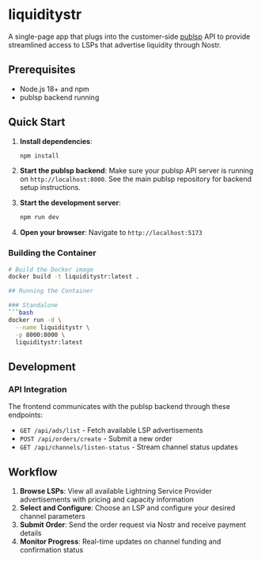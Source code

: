 # liquiditystr

A single-page app that plugs into the customer-side [publsp](https://github.com/smallworlnd/publsp) API to provide streamlined access to LSPs that advertise liquidity through Nostr.

## Prerequisites

- Node.js 18+ and npm
- publsp backend running

## Quick Start

1. **Install dependencies**:
   ```bash
   npm install
   ```

2. **Start the publsp backend**: 
   Make sure your publsp API server is running on `http://localhost:8000`. See the main publsp repository for backend setup instructions.

3. **Start the development server**:
   ```bash
   npm run dev
   ```

4. **Open your browser**: 
   Navigate to `http://localhost:5173`

### Building the Container

```bash
# Build the Docker image
docker build -t liquiditystr:latest .

## Running the Container

### Standalone
```bash
docker run -d \
  --name liquiditystr \
  -p 8000:8000 \
  liquiditystr:latest
```

## Development

### API Integration

The frontend communicates with the publsp backend through these endpoints:
- `GET /api/ads/list` - Fetch available LSP advertisements
- `POST /api/orders/create` - Submit a new order
- `GET /api/channels/listen-status` - Stream channel status updates

## Workflow

1. **Browse LSPs**: View all available Lightning Service Provider advertisements with pricing and capacity information
2. **Select and Configure**: Choose an LSP and configure your desired channel parameters
3. **Submit Order**: Send the order request via Nostr and receive payment details
4. **Monitor Progress**: Real-time updates on channel funding and confirmation status
